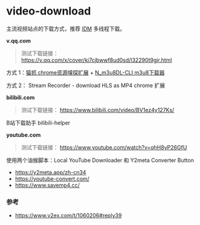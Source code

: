 # video-download

主流视频站点的下载方式，推荐 [IDM](https://www.internetdownloadmanager.com/) 多线程下载。

**v.qq.com**

> 测试下载链接：https://v.qq.com/x/cover/ki7cjbwwf8ud0sd/l32290t9gjr.html

方式 1：[猫抓 chrome资源嗅探扩展](https://github.com/xifangczy/cat-catch) + [N_m3u8DL-CLI m3u8下载器](https://github.com/nilaoda/N_m3u8DL-CLI)

方式 2： Stream Recorder - download HLS as MP4 chrome 扩展

**bilibili.com**

> 测试下载链接： https://www.bilibili.com/video/BV1ez4y127Ks/

B站下载助手 bilibili-helper

**youtube.com**

> 测试下载链接： https://www.youtube.com/watch?v=qhH8yP26GfU

使用两个油猴脚本：Local YouTube Downloader 和 Y2meta Converter Button

- https://y2meta.app/zh-cn34
- https://youtube-convert.com/
- https://www.savemp4.cc/

### 参考

- https://www.v2ex.com/t/1060206#reply39



